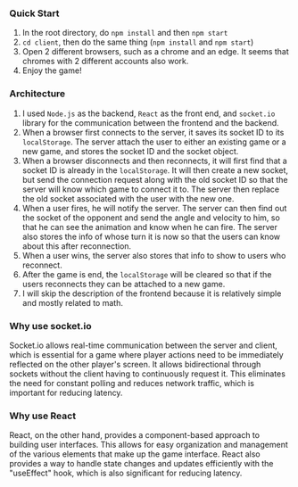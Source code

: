 ### Quick Start
1. In the root directory, do `npm install` and then `npm start`
2. `cd client`, then do the same thing (`npm install` and `npm start`)
3. Open 2 different browsers, such as a chrome and an edge. It seems that chromes with 2 different accounts also work.
4. Enjoy the game!

### Architecture
1. I used `Node.js` as the backend, `React` as the front end, and `socket.io` library for the communication between the frontend and the backend.
2. When a browser first connects to the server, it saves its socket ID to its `localStorage`. The server attach the user to either an existing game or a new game, and stores the socket ID and the socket object.
3. When a browser disconnects and then reconnects, it will first find that a socket ID is already in the `localStorage`. It will then create a new socket, but send the connection request along with the old socket ID so that the server will know which game to connect it to. The server then replace the old socket associated with the user with the new one.
4. When a user fires, he will notify the server. The server can then find out the socket of the opponent and send the angle and velocity to him, so that he can see the animation and know when he can fire. The server also stores the info of whose turn it is now so that the users can know about this after reconnection.
5. When a user wins, the server also stores that info to show to users who reconnect.
6. After the game is end, the `localStorage` will be cleared so that if the users reconnects they can be attached to a new game.
7. I will skip the description of the frontend because it is relatively simple and mostly related to math.

### Why use socket.io
Socket.io allows real-time communication between the server and client, which is essential for a game where player actions need to be immediately reflected on the other player's screen. It allows bidirectional through sockets without the client having to continuously request it. This eliminates the need for constant polling and reduces network traffic, which is important for reducing latency.

### Why use React
React, on the other hand, provides a component-based approach to building user interfaces. This allows for easy organization and management of the various elements that make up the game interface. React also provides a way to handle state changes and updates efficiently with the "useEffect" hook, which is also significant for reducing latency.




